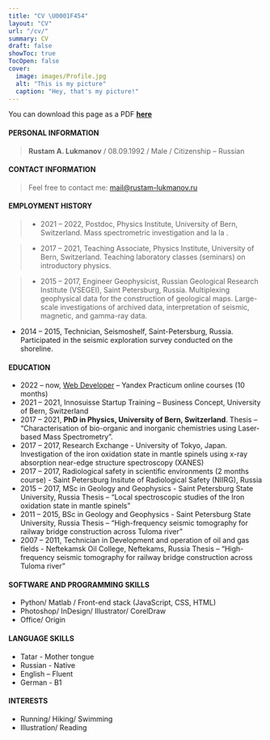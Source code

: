 ```yaml
---
title: "CV \U0001F454"
layout: "CV"
url: "/cv/"
summary: CV
draft: false
showToc: true
TocOpen: false
cover:
  image: images/Profile.jpg
  alt: "This is my picture"
  caption: "Hey, that's my picture!"
---
```


You can download this page as a PDF [**here**](cv.pdf)

#### PERSONAL INFORMATION

> **Rustam A. Lukmanov** / 08.09.1992 / Male / Citizenship – Russian

#### CONTACT INFORMATION

> Feel free to contact me:
> mail@rustam-lukmanov.ru

#### EMPLOYMENT HISTORY

> - 2021 – 2022, Postdoc, Physics Institute, University of Bern, Switzerland.
>   Mass spectrometric investigation and la la .

> - 2017 – 2021, Teaching Associate, Physics Institute, University of Bern, Switzerland.
>   Teaching laboratory classes (seminars) on introductory physics.

> - 2015 – 2017, Engineer Geophysicist, Russian Geological Research Institute (VSEGEI), Saint Petersburg, Russia.
>   Multiplexing geophysical data for the construction of geological maps. Large-scale investigations of archived data, interpretation of seismic, magnetic, and gamma-ray data.

- 2014 – 2015, Technician, Seismoshelf, Saint-Petersburg, Russia.
  Participated in the seismic exploration survey conducted on the shoreline.

#### EDUCATION

- 2022 – now, [Web Developer](https://practicum.yandex.ru/web/) – Yandex Practicum online courses (10 months)
- 2021 – 2021, Innosuisse Startup Training – Business Concept, University of Bern, Switzerland
- 2017 – 2021, **PhD in Physics, University of Bern, Switzerland**.
  Thesis – “Characterisation of bio-organic and inorganic chemistries using Laser-based Mass Spectrometry”.
- 2017 – 2017, Research Exchange - University of Tokyo, Japan.
  Investigation of the iron oxidation state in mantle spinels using x-ray absorption near-edge structure spectroscopy (XANES)
- 2017 – 2017, Radiological safety in scientific environments (2 months course) - Saint Petersburg Insitute of Radiological Safety (NIIRG), Russia
- 2015 – 2017, MSc in Geology and Geophysics - Saint Petersburg State University, Russia
  Thesis – “Local spectroscopic studies of the Iron oxidation state in mantle spinels”
- 2011 – 2015, BSc in Geology and Geophysics - Saint Petersburg State University, Russia
  Thesis – “High-frequency seismic tomography for railway bridge construction across Tuloma river”
- 2007 – 2011, Technician in Development and operation of oil and gas fields - Neftekamsk Oil College, Neftekams, Russia
  Thesis – “High-frequency seismic tomography for railway bridge construction across Tuloma river”

#### SOFTWARE AND PROGRAMMING SKILLS

- Python/ Matlab / Front-end stack (JavaScript, CSS, HTML)
- Photoshop/ InDesign/ Illustrator/ CorelDraw
- Office/ Origin

#### LANGUAGE SKILLS

- Tatar - Mother tongue
- Russian - Native
- English – Fluent
- German - B1

#### INTERESTS

- Running/ Hiking/ Swimming
- Illustration/ Reading
